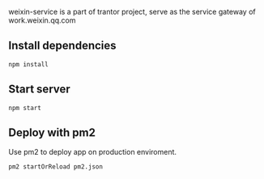 
weixin-service is a part of trantor project, serve as the service gateway of work.weixin.qq.com

## Install dependencies

```
npm install
```

## Start server

```
npm start
```

## Deploy with pm2

Use pm2 to deploy app on production enviroment.

```
pm2 startOrReload pm2.json
```

